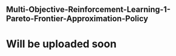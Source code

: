 ## Multi-Objective-Reinforcement-Learning-1-Pareto-Frontier-Approximation-Policy

# Will be uploaded soon
